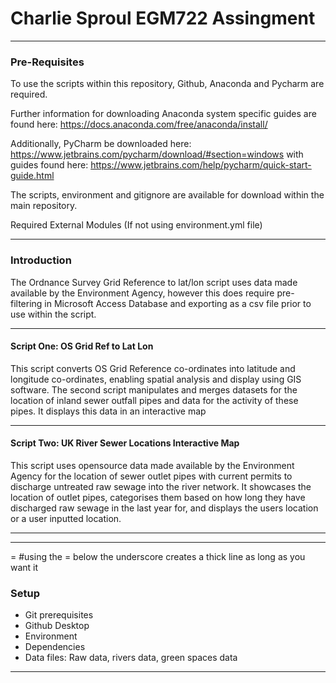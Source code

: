 # Charlie Sproul EGM722 Assingment
- - - 
### Pre-Requisites
To use the scripts within this repository, Github, Anaconda and Pycharm are required. 

Further information for downloading Anaconda system specific guides are found here: https://docs.anaconda.com/free/anaconda/install/ 

Additionally, PyCharm be downloaded here: https://www.jetbrains.com/pycharm/download/#section=windows with guides
found here: https://www.jetbrains.com/help/pycharm/quick-start-guide.html 


The scripts, environment and gitignore are available for download within the main repository.

Required External Modules (If not using environment.yml file)

--- 

### Introduction
The Ordnance Survey Grid Reference to lat/lon script uses data made available by the Environment Agency, however this 
does require pre-filtering in Microsoft Access Database and exporting as a csv file prior to use within the script. 

---

#### Script One: OS Grid Ref to Lat Lon

This script converts OS Grid Reference co-ordinates into latitude and longitude co-ordinates, enabling spatial analysis 
and display using GIS
software. The second script manipulates and merges datasets for the location of inland sewer outfall
pipes and data for the activity of these pipes. It displays this data in an interactive map 

---

#### Script Two: UK River Sewer Locations Interactive Map

This script uses opensource data made available by the Environment Agency for the location of sewer outlet pipes with 
current permits to discharge untreated raw sewage into the river network. 
It showcases the location of outlet pipes, categorises them based on how long they have discharged raw sewage in the 
last year for, and displays the users location or a user inputted location.  
- - -

______________
= 
#using the = below the underscore creates a thick line as long as you want it
### Setup

- Git prerequisites 
- Github Desktop
- Environment
- Dependencies 
- Data files: Raw data, rivers data, green spaces data
- - - 
